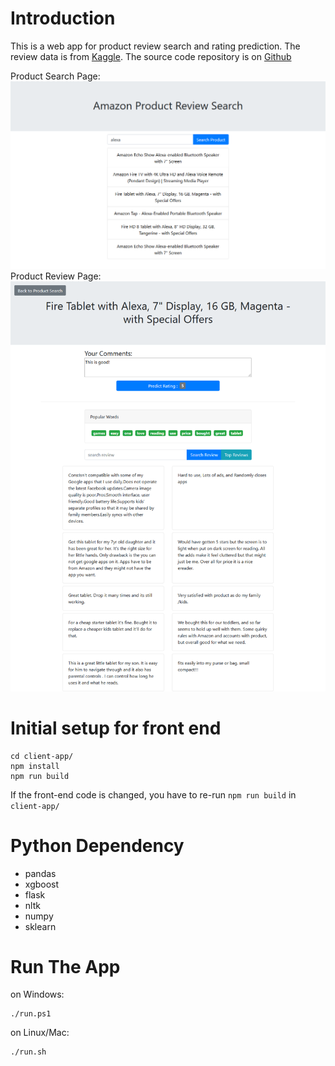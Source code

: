 # Introduction
This is a web app for product review search and rating prediction. The review data is from [Kaggle](https://www.kaggle.com/datafiniti/consumer-reviews-of-amazon-products). The source code repository is on [Github](https://github.com/alexalvis/CS525IR)

Product Search Page:
![Product Search](screenshots/product_search.png)
Product Review Page:
![Product Review](screenshots/product_info.png)

# Initial setup for front end
```
cd client-app/
npm install
npm run build
```
If the front-end code is changed, you have to re-run `npm run build` in `client-app/`

# Python Dependency
+ pandas
+ xgboost
+ flask
+ nltk
+ numpy
+ sklearn

# Run The App
on Windows:
```
./run.ps1
```

on Linux/Mac:
```
./run.sh
```